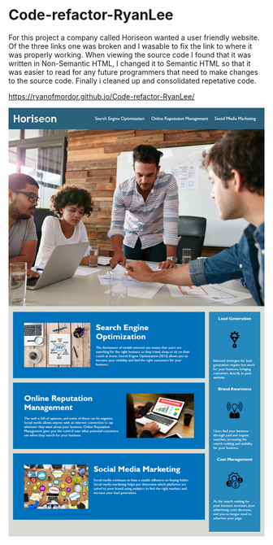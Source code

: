 # Code-refactor-RyanLee

For this project a company called Horiseon wanted a user friendly website. Of the three links one was broken and I wasable to fix the link to where it was properly working. When viewing the source code I found that it was written in Non-Semantic HTML, I changed it to Semantic HTML so that it was easier to read for any future programmers that need to make changes to the source code. Finally i cleaned up and consolidated repetative code.

https://ryanofmordor.github.io/Code-refactor-RyanLee/

![alt text](image.png)